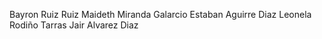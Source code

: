 Bayron Ruiz Ruiz 
Maideth Miranda Galarcio 
Estaban Aguirre Diaz 
Leonela Rodiño Tarras 
Jair Alvarez  Diaz